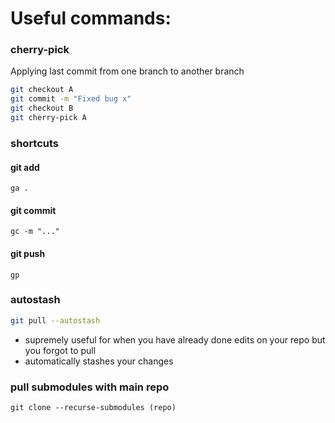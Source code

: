 # Useful commands:

### cherry-pick
Applying last commit from one branch to another branch
```bash
git checkout A
git commit -m "Fixed bug x"
git checkout B
git cherry-pick A
```

### shortcuts
#### git add
`ga .`
#### git commit
`gc -m "..."`
#### git push
`gp`

### autostash
```bash
git pull --autostash
```
- supremely useful for when you have already done edits on your repo but you forgot to pull
- automatically stashes your changes

### pull submodules with main repo
```
git clone --recurse-submodules (repo)
```
